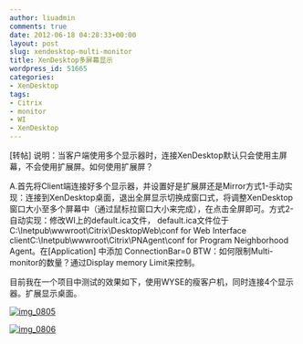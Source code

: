 ```yaml
---
author: liuadmin
comments: true
date: 2012-06-18 04:28:33+00:00
layout: post
slug: xendesktop-multi-monitor
title: XenDesktop多屏幕显示
wordpress_id: 51665
categories:
- XenDesktop
tags:
- Citrix
- monitor
- WI
- XenDesktop
---
```


[转帖] 说明：当客户端使用多个显示器时，连接XenDesktop默认只会使用主屏幕，不会使用扩展屏。如何使用扩展屏？

A.首先将Client端连接好多个显示器，并设置好是扩展屏还是Mirror方式1-手动实现：连接到XenDesktop桌面，退出全屏显示切换成窗口式，将调整XenDesktop窗口大小至多个屏幕中（通过鼠标拉窗口大小来完成），在点击全屏即可。方式2-自动实现：修改WI上的default.ica文件， default.ica文件位于C:\Inetpub\wwwroot\Citrix\DesktopWeb\conf for Web Interface clientC:\Inetpub\wwwroot\Citrix\PNAgent\conf for Program Neighborhood Agent。在[Application] 中添加 ConnectionBar=0
BTW：如何限制Multi-monitor的数量？通过Display memory Limit来控制。

目前我在一个项目中测试的效果如下，使用WYSE的瘦客户机，同时连接4个显示器。扩展显示桌面。

[![img_0805](http://martinliu.cn/wp-content/gallery/citrix/thumbs/thumbs_img_0805.jpg)](http://martinliu.cn/wp-content/gallery/citrix/img_0805.jpg)

[![img_0806](http://martinliu.cn/wp-content/gallery/citrix/thumbs/thumbs_img_0806.jpg)](http://martinliu.cn/wp-content/gallery/citrix/img_0806.jpg)
